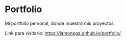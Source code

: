 # Portfolio
 Mi portfolio personal, donde muestro mis proyectos. 

Link para visitarlo: https://lamonega.github.io/portfolio/

